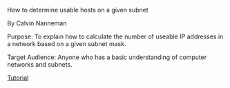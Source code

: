 How to determine usable hosts on a given subnet

By Calvin Nanneman

Purpose: To explain how to calculate the number of useable IP addresses in a network based on a given subnet mask. 

Target Audience: Anyone who has a basic understanding of computer networks and subnets. 

[Tutorial](home.md)